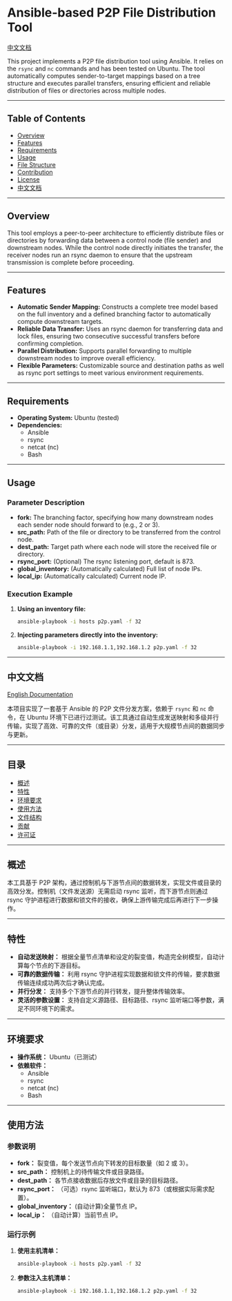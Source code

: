 # Ansible-based P2P File Distribution Tool

[中文文档](#中文文档)

This project implements a P2P file distribution tool using Ansible. It relies on the `rsync` and `nc` commands and has been tested on Ubuntu. The tool automatically computes sender-to-target mappings based on a tree structure and executes parallel transfers, ensuring efficient and reliable distribution of files or directories across multiple nodes.

---

## Table of Contents

- [Overview](#overview)
- [Features](#features)
- [Requirements](#requirements)
- [Usage](#usage)
- [File Structure](#file-structure)
- [Contribution](#contribution)
- [License](#license)
- [中文文档](#中文文档)

---

## Overview

This tool employs a peer-to-peer architecture to efficiently distribute files or directories by forwarding data between a control node (file sender) and downstream nodes. While the control node directly initiates the transfer, the receiver nodes run an rsync daemon to ensure that the upstream transmission is complete before proceeding.

---

## Features

- **Automatic Sender Mapping:** Constructs a complete tree model based on the full inventory and a defined branching factor to automatically compute downstream targets.
- **Reliable Data Transfer:** Uses an rsync daemon for transferring data and lock files, ensuring two consecutive successful transfers before confirming completion.
- **Parallel Distribution:** Supports parallel forwarding to multiple downstream nodes to improve overall efficiency.
- **Flexible Parameters:** Customizable source and destination paths as well as rsync port settings to meet various environment requirements.

---

## Requirements

- **Operating System:** Ubuntu (tested)
- **Dependencies:**  
  - Ansible  
  - rsync  
  - netcat (nc)  
  - Bash

---

## Usage

### Parameter Description

- **fork:** The branching factor, specifying how many downstream nodes each sender node should forward to (e.g., 2 or 3).
- **src_path:** Path of the file or directory to be transferred from the control node.
- **dest_path:** Target path where each node will store the received file or directory.
- **rsync_port:** (Optional) The rsync listening port, default is 873.
- **global_inventory:** (Automatically calculated) Full list of node IPs.
- **local_ip:** (Automatically calculated) Current node IP.

### Execution Example

1. **Using an inventory file:**

   ```bash
   ansible-playbook -i hosts p2p.yaml -f 32
   ```

2. **Injecting parameters directly into the inventory:**

   ```bash
   ansible-playbook -i 192.168.1.1,192.168.1.2 p2p.yaml -f 32
   ```

---

## 中文文档

[English Documentation](#ansible-based-p2p-file-distribution-tool)

本项目实现了一套基于 Ansible 的 P2P 文件分发方案，依赖于 `rsync` 和 `nc` 命令，在 Ubuntu 环境下已进行过测试。该工具通过自动生成发送映射和多级并行传输，实现了高效、可靠的文件（或目录）分发，适用于大规模节点间的数据同步与更新。

---

## 目录

- [概述](#概述)
- [特性](#特性)
- [环境要求](#环境要求)
- [使用方法](#使用方法)
- [文件结构](#文件结构)
- [贡献](#贡献)
- [许可证](#许可证)

---

## 概述

本工具基于 P2P 架构，通过控制机与下游节点间的数据转发，实现文件或目录的高效分发。控制机（文件发送源）无需启动 rsync 监听，而下游节点则通过 rsync 守护进程进行数据和锁文件的接收，确保上游传输完成后再进行下一步操作。

---

## 特性

- **自动发送映射：** 根据全量节点清单和设定的裂变值，构造完全树模型，自动计算每个节点的下游目标。
- **可靠的数据传输：** 利用 rsync 守护进程实现数据和锁文件的传输，要求数据传输连续成功两次后才确认完成。
- **并行分发：** 支持多个下游节点的并行转发，提升整体传输效率。
- **灵活的参数设置：** 支持自定义源路径、目标路径、rsync 监听端口等参数，满足不同环境下的需求。

---

## 环境要求

- **操作系统：** Ubuntu（已测试）
- **依赖软件：**  
  - Ansible  
  - rsync  
  - netcat (nc)  
  - Bash

---

## 使用方法

### 参数说明

- **fork：** 裂变值，每个发送节点向下转发的目标数量（如 2 或 3）。
- **src_path：** 控制机上的待传输文件或目录路径。
- **dest_path：** 各节点接收数据后存放文件或目录的目标路径。
- **rsync_port：** （可选）rsync 监听端口，默认为 873（或根据实际需求配置）。
- **global_inventory：** (自动计算)全量节点 IP。
- **local_ip：** （自动计算）当前节点 IP。

### 运行示例

1. **使用主机清单：**

   ```bash
   ansible-playbook -i hosts p2p.yaml -f 32
   ```

2. **参数注入主机清单：**

   ```bash
   ansible-playbook -i 192.168.1.1,192.168.1.2 p2p.yaml -f 32
   ```
